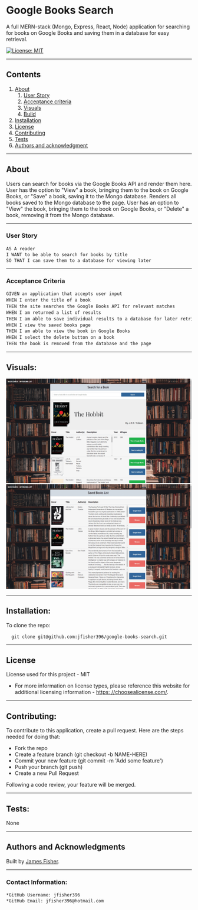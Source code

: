 # Google Books Search

  A full MERN-stack (Mongo, Express, React, Node) application for searching for books on Google Books and saving them in a database for easy retrieval.

  [![License: MIT](https://img.shields.io/badge/License-MIT-yellow.svg)](https://opensource.org/licenses/MIT)

  
---
  ## Contents

  1. [About](#about)
      1. [User Story](#user%20story)
      2. [Acceptance criteria](#acceptance%20criteria)
      3. [Visuals](#visuals)
      4. [Build](#build)
  2. [Installation](#installation)
  3. [License](#license)
  4. [Contributing](#contributing)
  5. [Tests](#tests)
  6. [Authors and acknowledgment](#authors%20and%20acknowledgment)

---
  ## About

  Users can search for books via the Google Books API and render them here. User has the option to "View" a book, bringing them to the book on Google Books, or "Save" a book, saving it to the Mongo database. Renders all books saved to the Mongo database to the page. User has an option to "View" the book, bringing them to the book on Google Books, or "Delete" a book, removing it from the Mongo database. 

---

  ### User Story
  
  
```
AS A reader
I WANT to be able to search for books by title
SO THAT I can save them to a database for viewing later
```

---

  ### Acceptance Criteria
  
```md
GIVEN an application that accepts user input
WHEN I enter the title of a book
THEN the site searches the Google Books API for relevant matches
WHEN I am returned a list of results
THEN I am able to save individual results to a database for later retrieval or to view that book on Google Books
WHEN I view the saved books page
THEN I am able to view the book in Google Books
WHEN I select the delete button on a book
THEN the book is removed from the database and the page
```
  
---
  ## Visuals:

  ![screenshot 1](media/my-books-list1.png)
  ![screenshot 2](media/my-books-list2.png)
  
---

  ## Installation:
  

  To clone the repo:
  
      git clone git@github.com:jfisher396/google-books-search.git
  
---

  ## License
  License used for this project - MIT
  * For more information on license types, please reference this website
  for additional licensing information - [https: //choosealicense.com/](https://choosealicense.com/).

---

  ## Contributing:
  
  To contribute to this application, create a pull request.
  Here are the steps needed for doing that:
  - Fork the repo
  - Create a feature branch (git checkout -b NAME-HERE)
  - Commit your new feature (git commit -m 'Add some feature')
  - Push your branch (git push)
  - Create a new Pull Request

  Following a code review, your feature will be merged.


---

  ## Tests:
  None

---

  ## Authors and Acknowledgments
  Built by [James Fisher](https://jfisher396.github.io/james-fisher-web-developer/).

---

  ### Contact Information:
    *GitHub Username: jfisher396
    *GitHub Email: jfisher396@hotmail.com
  